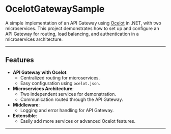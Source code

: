 

# OcelotGatewaySample

A simple implementation of an API Gateway using [Ocelot](https://ocelot.readthedocs.io/en/latest/) in .NET, with two microservices. 
This project demonstrates how to set up and configure an API Gateway for routing, load balancing, and authentication in a microservices architecture.

---

## Features

- **API Gateway with Ocelot**:
  - Centralized routing for microservices.
  - Easy configuration using `ocelot.json`.
- **Microservices Architecture**:
  - Two independent services for demonstration.
  - Communication routed through the API Gateway.
- **Middleware**:
  - Logging and error handling for API Gateway.
- **Extensible**:
  - Easily add more services or advanced Ocelot features.

---



